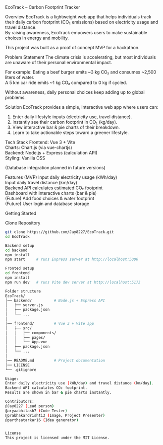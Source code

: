 EcoTrack – Carbon Footprint Tracker

Overview
EcoTrack is a lightweight web app that helps individuals track their daily carbon footprint (CO₂ emissions) based on electricity usage and travel distance.  
By raising awareness, EcoTrack empowers users to make sustainable choices in energy and mobility.

This project was built as a proof of concept MVP for a hackathon.  

Problem Statement
The climate crisis is accelerating, but most individuals are unaware of their personal environmental impact.  

For example:
Eating a beef burger emits ~3 kg CO₂ and consumes ~2,500 liters of water.  
A 5 km car ride emits ~1 kg CO₂ compared to 0 kg if cycled.  

Without awareness, daily personal choices keep adding up to global problems.  

Solution
EcoTrack provides a simple, interactive web app where users can:
1. Enter daily lifestyle inputs (electricity use, travel distance).  
2. Instantly see their carbon footprint in CO₂ (kg/day).  
3. View interactive bar & pie charts of their breakdown.  
4. Learn to take actionable steps toward a greener lifestyle.  

Tech Stack
Frontend: Vue 3 + Vite  
Charts: Chart.js (via vue-chartjs)  
Backend: Node.js + Express (calculation API)  
Styling: Vanilla CSS  

(Database integration planned in future versions)


Features (MVP)
Input daily electricity usage (kWh/day)  
Input daily travel distance (km/day)  
Backend API calculates estimated CO₂ footprint  
Dashboard with interactive charts (bar & pie)  
(Future) Add food choices & water footprint  
(Future) User login and database storage  

Getting Started

Clone Repository
```bash
git clone https://github.com/Jay8227/EcoTrack.git
cd EcoTrack

Backend setup
cd backend
npm install
npm start     # runs Express server at http://localhost:5000

Fronted setup
cd frontend
npm install
npm run dev   # runs Vite dev server at http://localhost:5173

Folder structure
EcoTrack/
│── backend/          # Node.js + Express API
│   ├── server.js
│   ├── package.json
│   └── ...
│
│── frontend/         # Vue 3 + Vite app
│   ├── src/
│   │   ├── components/
│   │   ├── pages/
│   │   └── App.vue
│   ├── package.json
│   └── ...
│
│── README.md         # Project documentation
│── LICENSE
└── .gitignore

Usage:
Enter daily electricity use (kWh/day) and travel distance (km/day).
Backend API calculates CO₂ footprint.
Results are shown in bar & pie charts instantly.

Contributors:
@Jay8227 (Lead person)
@aryaabhilash7 (Code Tester)
@prabhakardrishti3 (Image, Project Presenter)
@parthsatarkar16 (Idea generator)


License
This project is licensed under the MIT License.
